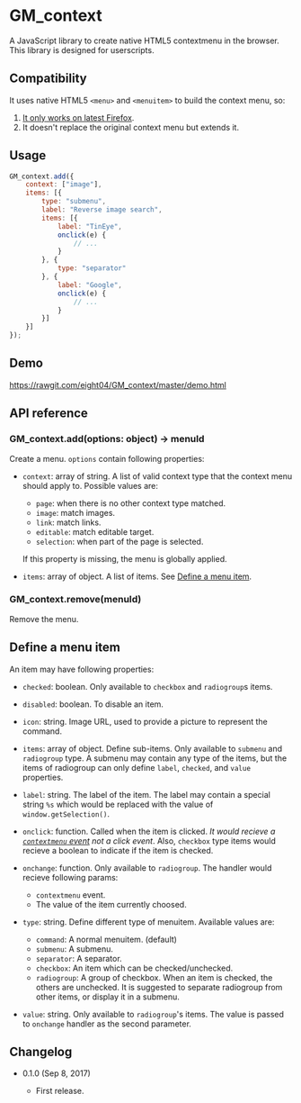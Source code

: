 GM_context
==========

A JavaScript library to create native HTML5 contextmenu in the browser. This library is designed for userscripts.

Compatibility
-------------

It uses native HTML5 `<menu>` and `<menuitem>` to build the context menu, so:

1. [It only works on latest Firefox](https://developer.mozilla.org/en-US/docs/Web/HTML/Element/menuitem#Browser_compatibility).
2. It doesn't replace the original context menu but extends it.

Usage
-----
```js
GM_context.add({
	context: ["image"],
	items: [{
		type: "submenu",
		label: "Reverse image search",
		items: [{
			label: "TinEye",
			onclick(e) {
				// ...
			}
		}, {
			type: "separator"
		}, {
			label: "Google",
			onclick(e) {
				// ...
			}
		}]
	}]
});
```

Demo
----

https://rawgit.com/eight04/GM_context/master/demo.html

API reference
-------------

### GM_context.add(options: object) -> menuId

Create a menu. `options` contain following properties:

* `context`: array of string. A list of valid context type that the context menu should apply to. Possible values are:

	- `page`: when there is no other context type matched.
	- `image`: match images.
	- `link`: match links.
	- `editable`: match editable target.
	- `selection`: when part of the page is selected.
	
	If this property is missing, the menu is globally applied.

* `items`: array of object. A list of items. See [Define a menu item](#define-a-menu-item).

### GM_context.remove(menuId)

Remove the menu.

Define a menu item
------------------

An item may have following properties:

* `checked`: boolean. Only available to `checkbox` and `radiogroup`s items.
* `disabled`: boolean. To disable an item.
* `icon`: string. Image URL, used to provide a picture to represent the command.
* `items`: array of object. Define sub-items. Only available to `submenu` and `radiogroup` type. A submenu may contain any type of the items, but the items of radiogroup can only define `label`, `checked`, and `value` properties.
* `label`: string. The label of the item. The label may contain a special string `%s` which would be replaced with the value of `window.getSelection()`.
* `onclick`: function. Called when the item is clicked. *It would recieve a [`contextmenu` event](https://developer.mozilla.org/en-US/docs/Web/Events/contextmenu) not a click event*. Also, `checkbox` type items would recieve a boolean to indicate if the item is checked.
* `onchange`: function. Only available to `radiogroup`. The handler would recieve following params:

	- `contextmenu` event.
	- The value of the item currently choosed.
	
* `type`: string. Define different type of menuitem. Available values are:
	
	- `command`: A normal menuitem. (default)
	- `submenu`: A submenu.
	- `separator`: A separator.
	- `checkbox`: An item which can be checked/unchecked.
	- `radiogroup`: A group of checkbox. When an item is checked, the others are unchecked. It is suggested to separate radiogroup from other items, or display it in a submenu.
	
* `value`: string. Only available to `radiogroup`'s items. The value is passed to `onchange` handler as the second parameter.

Changelog
---------

* 0.1.0 (Sep 8, 2017)

    - First release.
